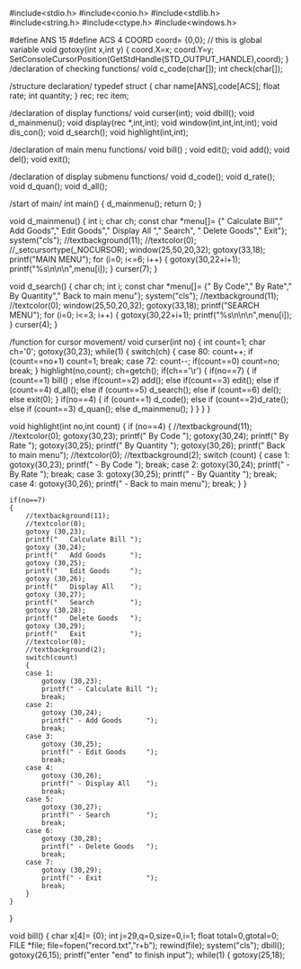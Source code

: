 
#include<stdio.h>
#include<conio.h>
#include<stdlib.h>
#include<string.h>
#include<ctype.h>
#include<windows.h>

#define ANS 15
#define ACS 4
COORD coord= {0,0}; // this is global variable
void gotoxy(int x,int y)
{
    coord.X=x;
    coord.Y=y;
    SetConsoleCursorPosition(GetStdHandle(STD_OUTPUT_HANDLE),coord);
}
/declaration of checking functions/
void c_code(char[]);
int check(char[]);

/structure declaration/
typedef struct
{
    char name[ANS],code[ACS];
    float rate;
    int quantity;
} rec;
rec item;

/declaration of display functions/
void curser(int);
void dbill();
void d_mainmenu();
void display(rec *,int,int);
void window(int,int,int,int);
void dis_con();
void d_search();
void highlight(int,int);

/declaration of main menu functions/
void bill() ;
void edit();
void add();
void del();
void exit();

/declaration of display submenu functions/
void d_code();
void d_rate();
void d_quan();
void d_all();

/start of main/
int main()
{
    d_mainmenu();
    return 0;
}

void d_mainmenu()
{
    int i;
    char ch;
    const char *menu[]= {"   Calculate Bill","   Add Goods","   Edit Goods","   Display All ","   Search", "   Delete Goods","   Exit"};
    system("cls");
//textbackground(11);
//textcolor(0);
//_setcursortype(_NOCURSOR);
    window(25,50,20,32);
    gotoxy(33,18);
    printf("MAIN MENU");
    for (i=0; i<=6; i++)
    {
        gotoxy(30,22+i+1);
        printf("%s\n\n\n",menu[i]);
    }
    curser(7);
}

void d_search()
{
    char ch;
    int i;
    const char *menu[]= {"   By Code","   By Rate","   By Quantity","   Back to main menu"};
    system("cls");
//textbackground(11);
//textcolor(0);
    window(25,50,20,32);
    gotoxy(33,18);
    printf("SEARCH MENU");
    for (i=0; i<=3; i++)
    {
        gotoxy(30,22+i+1);
        printf("%s\n\n\n",menu[i]);
    }
    curser(4);
}

/function for cursor movement/
void curser(int no)
{
    int count=1;
    char ch='0';
    gotoxy(30,23);
    while(1)
    {
        switch(ch)
        {
        case 80:
            count++;
            if (count==no+1) count=1;
            break;
        case 72:
            count--;
            if(count==0) count=no;
            break;
        }
        highlight(no,count);
        ch=getch();
        if(ch=='\r')
        {
            if(no==7)
            {
                if (count==1) bill() ;
                else if(count==2) add();
                else if(count==3) edit();
                else if (count==4) d_all();
                else if (count==5) d_search();
                else if (count==6) del();
                else   exit(0);
            }
            if(no==4)
            {
                if (count==1) d_code();
                else if (count==2)d_rate();
                else if (count==3) d_quan();
                else d_mainmenu();
            }
        }
    }
}

void highlight(int no,int count)
{
    if (no==4)
    {
        //textbackground(11);
        //textcolor(0);
        gotoxy(30,23);
        printf("   By Code          ");
        gotoxy(30,24);
        printf("   By Rate          ");
        gotoxy(30,25);
        printf("   By Quantity      ");
        gotoxy(30,26);
        printf("   Back to main menu");
        //textcolor(0);
        //textbackground(2);
        switch (count)
        {
        case 1:
            gotoxy(30,23);
            printf(" - By Code          ");
            break;
        case 2:
            gotoxy(30,24);
            printf(" - By Rate          ");
            break;
        case 3:
            gotoxy(30,25);
            printf(" - By Quantity      ");
            break;
        case 4:
            gotoxy(30,26);
            printf(" - Back to main menu");
            break;
        }
    }

    if(no==7)
    {
        //textbackground(11);
        //textcolor(0);
        gotoxy (30,23);
        printf("   Calculate Bill ");
        gotoxy (30,24);
        printf("   Add Goods      ");
        gotoxy (30,25);
        printf("   Edit Goods     ");
        gotoxy (30,26);
        printf("   Display All    ");
        gotoxy (30,27);
        printf("   Search         ");
        gotoxy (30,28);
        printf("   Delete Goods   ");
        gotoxy (30,29);
        printf("   Exit           ");
        //textcolor(0);
        //textbackground(2);
        switch(count)
        {
        case 1:
            gotoxy (30,23);
            printf(" - Calculate Bill ");
            break;
        case 2:
            gotoxy (30,24);
            printf(" - Add Goods      ");
            break;
        case 3:
            gotoxy (30,25);
            printf(" - Edit Goods     ");
            break;
        case 4:
            gotoxy (30,26);
            printf(" - Display All    ");
            break;
        case 5:
            gotoxy (30,27);
            printf(" - Search         ");
            break;
        case 6:
            gotoxy (30,28);
            printf(" - Delete Goods   ");
            break;
        case 7:
            gotoxy (30,29);
            printf(" - Exit           ");
            break;
        }
    }
}

void bill()
{
    char x[4]= {0};
    int j=29,q=0,size=0,i=1;
    float total=0,gtotal=0;
    FILE *file;
    file=fopen("record.txt","r+b");
    rewind(file);
    system("cls");
    dbill();
    gotoxy(26,15);
    printf("enter  \"end\" to finish input");
    while(1)
    {
        gotoxy(25,18);
